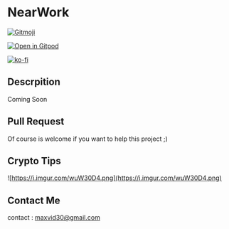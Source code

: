 # NearWork

<a href="https://gitmoji.dev">
  <img src="https://img.shields.io/badge/gitmoji-%20😜%20😍-FFDD67.svg?style=flat-square" alt="Gitmoji">
</a>

[![Open in Gitpod](https://gitpod.io/button/open-in-gitpod.svg)](https://gitpod.io#https://github.com/Maxvyr/near-network-profil)

[![ko-fi](https://ko-fi.com/img/githubbutton_sm.svg)](https://ko-fi.com/A0A72UVP8)

## Descrpition

Coming Soon

## Pull Request

Of course is welcome if you want to help this project ;)

## Crypto Tips

![https://i.imgur.com/wuW30D4.png](https://i.imgur.com/wuW30D4.png)

## Contact Me

contact : [maxvid30@gmail.com](mailto:maxvid30@gmail.com)
